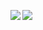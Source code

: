 <a herf="."><img align="left" src="https://github-readme-stats.vercel.app/api?username=akishoudayo&count_private=true&show_icons=true" /></a>
<a herf="."><img align="left" src="https://github-readme-stats.vercel.app/api/top-langs/?username=akishoudayo&count_private=true&show_icons=true" /></a>
